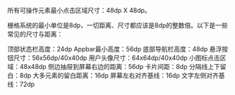 所有可操作元素最小点击区域尺寸：48dp X 48dp。

栅格系统的最小单位是8dp，一切距离、尺寸都应该是8dp的整数倍。以下是一些常见的尺寸与距离：

顶部状态栏高度：24dp
Appbar最小高度：56dp
底部导航栏高度：48dp
悬浮按钮尺寸：56x56dp/40x40dp
用户头像尺寸：64x64dp/40x40dp
小图标点击区域：48x48dp
侧边抽屉到屏幕右边的距离：56dp
卡片间距：8dp
分隔线上下留白：8dp
大多元素的留白距离：16dp
屏幕左右对齐基线：16dp
文字左侧对齐基线：72dp

